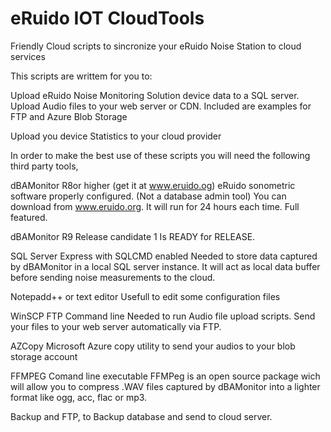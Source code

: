 # eRuido IOT CloudTools
Friendly Cloud scripts  to sincronize your eRuido Noise Station to cloud services

This scripts are writtem for you to:

Upload eRuido Noise Monitoring Solution device data to a SQL server.
Upload Audio files to your web server or CDN. 
Included are examples for FTP and Azure Blob Storage

Upload you device Statistics to your cloud provider

In order to make the best use of these scripts you will need the following third party tools,

dBAMonitor R8or higher (get it at www.eruido.og)
  eRuido sonometric software properly configured. (Not a database admin tool)
  You can download from www.eruido.org. It will run for 24 hours each time. Full featured.

  dBAMonitor R9 Release candidate 1
Is READY  for RELEASE. 

SQL Server Express with SQLCMD enabled
  Needed to store data captured by dBAMonitor in a local SQL server instance. 
It will act as local data buffer before sending noise measurements to the cloud.
  
Notepadd++ or text editor
  Usefull to edit some configuration files
  
WinSCP FTP Command line
  Needed to run Audio file upload scripts. Send your files to your web server automatically via FTP.
  
AZCopy
  Microsoft Azure copy utility to send your audios to your blob storage account

FFMPEG Comand line executable
  FFMPeg is an open source package wich will allow you to compress .WAV files captured by dBAMonitor into a lighter format like ogg, acc, flac or mp3.
  
Backup and FTP, to 
Backup database and send to cloud server. 

